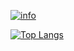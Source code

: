 <!-- ### Hello 👋 -->

[![info](https://github-readme-stats.vercel.app/api?username=realoldroot)]()

[![Top Langs](https://github-readme-stats.vercel.app/api/top-langs/?username=realoldroot&layout=compact&text_color=151515&bg_color=fefefe)](https://github.com/realoldroot)


<!-- About me

- 🔭 I’m currently working on ...
- 🌱 I’m currently learning ...
- 👯 I’m looking to collaborate on ...
- 🤔 I’m looking for help with ...
- 💬 Ask me about ...
- 📫 How to reach me: ...
- 😄 Pronouns: ...
- ⚡ Fun fact: ... -->
